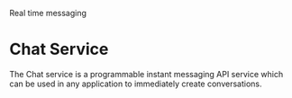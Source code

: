 Real time messaging


# Chat Service

The Chat service is a programmable instant messaging API service which can be used in any application to immediately create conversations. 
